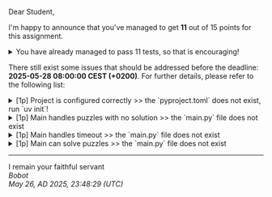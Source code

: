 Dear Student,

I'm happy to announce that you've managed to get **11** out of 15 points for this assignment.
<details><summary>You have already managed to pass 11 tests, so that is encouraging!</summary>&emsp;☑&nbsp;[1p]&nbsp;Grid&nbsp;post&nbsp;init&nbsp;is&nbsp;implemented&nbsp;correctly<br>&emsp;☑&nbsp;[1p]&nbsp;Block&nbsp;size&nbsp;is&nbsp;implemented&nbsp;correctly<br>&emsp;☑&nbsp;[1p]&nbsp;Block&nbsp;index&nbsp;is&nbsp;implemented&nbsp;correctly<br>&emsp;☑&nbsp;[1p]&nbsp;Block&nbsp;is&nbsp;implemented&nbsp;correctly<br>&emsp;☑&nbsp;[1p]&nbsp;Grid&nbsp;is&nbsp;printed&nbsp;correctly<br>&emsp;☑&nbsp;[1p]&nbsp;From&nbsp;text&nbsp;is&nbsp;implemented&nbsp;correctly<br>&emsp;☑&nbsp;[1p]&nbsp;Increment&nbsp;coordinates&nbsp;is&nbsp;implemented&nbsp;correctly<br>&emsp;☑&nbsp;[1p]&nbsp;Is&nbsp;excluded&nbsp;is&nbsp;implemented&nbsp;correctly<br>&emsp;☑&nbsp;[1p]&nbsp;DFS&nbsp;handles&nbsp;timeouts<br>&emsp;☑&nbsp;[1p]&nbsp;DFS&nbsp;detects&nbsp;end<br>&emsp;☑&nbsp;[1p]&nbsp;DFS&nbsp;finds&nbsp;correct&nbsp;solutions</details>

There still exist some issues that should be addressed before the deadline: **2025-05-28 08:00:00 CEST (+0200)**. For further details, please refer to the following list:

<details><summary>[1p] Project is configured correctly &gt;&gt; the `pyproject.toml` does not exist, run `uv init`!</summary></details>
<details><summary>[1p] Main handles puzzles with no solution &gt;&gt; the `main.py` file does not exist</summary></details>
<details><summary>[1p] Main handles timeout &gt;&gt; the `main.py` file does not exist</summary></details>
<details><summary>[1p] Main can solve puzzles &gt;&gt; the `main.py` file does not exist</summary></details>

-----------
I remain your faithful servant\
_Bobot_\
_May 26, AD 2025, 23:48:29 (UTC)_